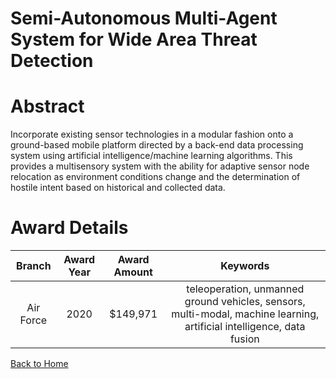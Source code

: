 
Semi-Autonomous Multi-Agent System for Wide Area Threat Detection
=================================================================

# Abstract


Incorporate existing sensor technologies in a modular fashion onto a ground-based mobile platform directed by a back-end data processing system using artificial intelligence/machine learning algorithms. This provides a multisensory system with the ability for adaptive sensor node relocation as environment conditions change and the determination of hostile intent based on historical and collected data.  

# Award Details

|Branch|Award Year|Award Amount|Keywords|
| :---: | :---: | :---: | :---: |
|Air Force|2020|$149,971|teleoperation, unmanned ground vehicles, sensors, multi-modal, machine learning, artificial intelligence, data fusion|
  
  


[Back to Home](https://github.com/chrischow/dod_sbir_awards/DJ/#1569)